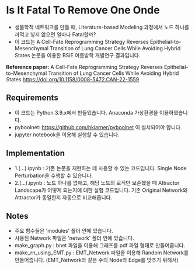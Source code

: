 # Is It Fatal To Remove One Onde
+ 생물학적 네트워크를 만들 때, Literature-based Modeling 과정에서 노드 하나를 까먹고 넣지 않으면 얼마나 Fatal할까?  
+ 이 코드는 A Cell-Fate Reprogramming Strategy Reverses Epithelial-to-Mesenchymal Transition of Lung Cancer Cells While Avoiding Hybrid States 논문을 이용한 BSiE 여름방학 개별연구 결과입니다.  

**Reference paper:**  A Cell-Fate Reprogramming Strategy Reverses Epithelial-to-Mesenchymal Transition of Lung Cancer Cells While Avoiding Hybrid States
https://doi.org/10.1158/0008-5472.CAN-22-1559

## Requirements

+ 이 코드는 Python 3.9.x에서 만들었습니다. Anaconda 가상환경을 이용하였습니다.  
+ pyboolnet: <https://github.com/hklarner/pyboolnet> 이 설치되어야 합니다.
+ jupyter notebook을 이용해 실행할 수 있습니다.


## Implementation

+ 1.(...).ipynb : 기존 논문을 재현하는 데 사용할 수 있는 코드입니다. Single Node Perturbation을 수행할 수 있습니다.  
+ 2.(...).ipynb : 노드 하나를 없애고, 해당 노드의 로직만 보존했을 때 Attractor Landscape가 어떻게 되는지에 대한 실험 코드입니다. 기존 Original Network와 Attractor가 동일한지 자동으로 비교해줍니다. 


## Notes

+ 주요 함수들은 'modules' 폴더 안에 있습니다.
+ 사용된 Network 파일은 'network' 폴더 안에 있습니다.
+ make_graph.py : bnet 파일을 이용해 그래프를 pdf 파일 형태로 만들어줍니다.
+ make_rn_using_EMT.py : EMT_Network 파일을 이용해 Random Network를 만들어줍니다. (EMT_Network와 같은 수의 Node와 Edge를 맞추기 위해서)
